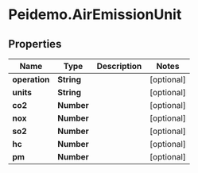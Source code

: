 # Peidemo.AirEmissionUnit

## Properties
Name | Type | Description | Notes
------------ | ------------- | ------------- | -------------
**operation** | **String** |  | [optional] 
**units** | **String** |  | [optional] 
**co2** | **Number** |  | [optional] 
**nox** | **Number** |  | [optional] 
**so2** | **Number** |  | [optional] 
**hc** | **Number** |  | [optional] 
**pm** | **Number** |  | [optional] 


